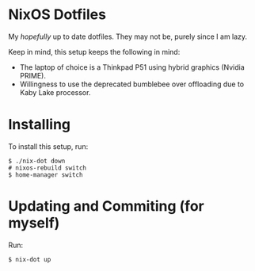 # NixOS Dotfiles

My *hopefully* up to date dotfiles. They may not be, purely since I am lazy.

Keep in mind, this setup keeps the following in mind:

- The laptop of choice is a Thinkpad P51 using hybrid graphics (Nvidia PRIME).
- Willingness to use the deprecated bumblebee over offloading due to Kaby Lake processor.

# Installing

To install this setup, run:

```
$ ./nix-dot down
# nixos-rebuild switch
$ home-manager switch
```

# Updating and Commiting (for myself)

Run:

```
$ nix-dot up 
```
